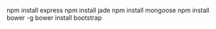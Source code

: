 npm install express
npm install jade
npm install mongoose
npm install bower -g
bower install bootstrap